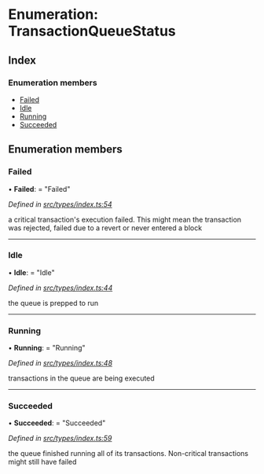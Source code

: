 # Enumeration: TransactionQueueStatus

## Index

### Enumeration members

* [Failed](transactionqueuestatus.md#failed)
* [Idle](transactionqueuestatus.md#idle)
* [Running](transactionqueuestatus.md#running)
* [Succeeded](transactionqueuestatus.md#succeeded)

## Enumeration members

###  Failed

• **Failed**: = "Failed"

*Defined in [src/types/index.ts:54](https://github.com/PolymathNetwork/polymesh-sdk/blob/273f2cb/src/types/index.ts#L54)*

a critical transaction's execution failed.
This might mean the transaction was rejected,
failed due to a revert or never entered a block

___

###  Idle

• **Idle**: = "Idle"

*Defined in [src/types/index.ts:44](https://github.com/PolymathNetwork/polymesh-sdk/blob/273f2cb/src/types/index.ts#L44)*

the queue is prepped to run

___

###  Running

• **Running**: = "Running"

*Defined in [src/types/index.ts:48](https://github.com/PolymathNetwork/polymesh-sdk/blob/273f2cb/src/types/index.ts#L48)*

transactions in the queue are being executed

___

###  Succeeded

• **Succeeded**: = "Succeeded"

*Defined in [src/types/index.ts:59](https://github.com/PolymathNetwork/polymesh-sdk/blob/273f2cb/src/types/index.ts#L59)*

the queue finished running all of its transactions. Non-critical transactions
might still have failed
